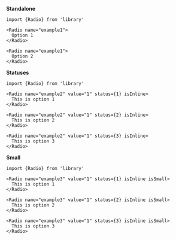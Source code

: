 **Standalone**

    import {Radio} from 'library'

    <Radio name="example1">
      Option 1
    </Radio>

    <Radio name="example1">
      Option 2
    </Radio>

**Statuses**

    import {Radio} from 'library'

    <Radio name="example2" value="1" status={1} isInline>
      This is option 1
    </Radio>

    <Radio name="example2" value="1" status={2} isInline>
      This is option 2
    </Radio>

    <Radio name="example2" value="1" status={3} isInline>
      This is option 3
    </Radio>

**Small**

    import {Radio} from 'library'

    <Radio name="example3" value="1" status={1} isInline isSmall>
      This is option 1
    </Radio>

    <Radio name="example3" value="1" status={2} isInline isSmall>
      This is option 2
    </Radio>

    <Radio name="example3" value="1" status={3} isInline isSmall>
      This is option 3
    </Radio>
